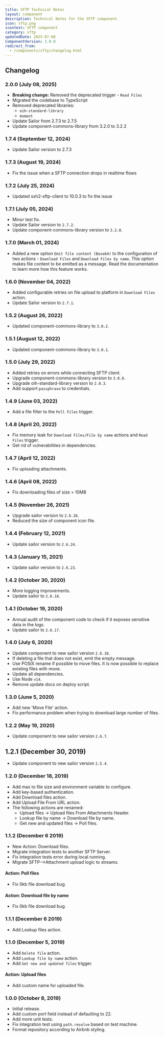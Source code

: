 ```yaml
---
title: SFTP Technical Notes
layout: component
description: Technical Notes for the SFTP component.
icon: sftp.png
icontext: SFTP component
category: sftp
updatedDate: 2025-07-08
ComponentVersion: 2.0.0
redirect_from:
  - /components/sftp/changelog.html
---
```


## Changelog

### 2.0.0 (July 08, 2025)
* **Breaking change:** Removed the deprecated trigger - `Read Files`
* Migrated the codebase to TypeScript
* Removed deprecated libraries:  
  * `oih-standard-library`
  * `moment`
* Update Sailor from 2.7.3 to 2.7.5
* Update component-commons-library from 3.2.0 to 3.2.2

### 1.7.4 (September 12, 2024)
* Update Sailor version to 2.7.3

### 1.7.3 (August 19, 2024)
* Fix the issue when a SFTP connection drops in realtime flows

### 1.7.2 (July 25, 2024)
* Updated ssh2-sftp-client to 10.0.3 to fix the issue

### 1.7.1 (July 05, 2024)

* Minor test fix.
* Update Sailor version to `2.7.2`.
* Update component-commons-library version to `3.2.0`.

### 1.7.0 (March 01, 2024)

* Added a new option `Emit file content (Base64)` to the configuration of two actions - `Download Files` and `Download Files by name`. This option makes file content to be emitted as a message. Read the documentation to learn more how this feature works.

### 1.6.0 (November 04, 2022)

* Added configurable retries on file upload to platform in `Download Files` action.
* Update Sailor version to `2.7.1`.

### 1.5.2 (August 26, 2022)

* Updated component-commons-library to `3.0.2`.

### 1.5.1 (August 12, 2022)

* Updated component-commons-library to `3.0.1`.

### 1.5.0 (July 29, 2022)

* Added retries on errors while connecting SFTP client.
* Upgrade component-commons-library version to `3.0.0.`
* Upgrade oih-standard-library version to `2.0.3`.
* Add support `passphrase` to credentials.

### 1.4.9 (June 03, 2022)

* Add a file filter to the `Poll Files` trigger.

### 1.4.8 (April 20, 2022)

* Fix memory leak for `Download Files/File by name` actions and `Read Files` trigger.
* Get rid of vulnerabilities in dependencies.

### 1.4.7 (April 12, 2022)

* Fix uploading attachments.

### 1.4.6 (April 08, 2022)

* Fix downloading files of size > 10MB

### 1.4.5 (November 26, 2021)

* Upgrade sailor version to `2.6.26`.
* Reduced the size of component icon file.

### 1.4.4 (February 12, 2021)

* Update sailor version to `2.6.24`.

### 1.4.3 (January 15, 2021)

* Update sailor version to `2.6.23`.

### 1.4.2 (October 30, 2020)

* More logging improvements.
* Update sailor to `2.6.18`.

### 1.4.1 (October 19, 2020)

* Annual audit of the component code to check if it exposes sensitive data in the logs.
* Update sailor to `2.6.17`.

### 1.4.0 (July 6, 2020)

* Update component to new sailor version `2.6.10`.
* If deleting a file that does not exist, emit the empty message.
* Use POSIX rename if possible to move files. It is now possible to replace existing files with move.
* Update all dependencies.
* Use Node `v14`.
* Remove update docs on deploy script.

### 1.3.0 (June 5, 2020)

* Add new 'Move File' action.
* Fix performance problem when trying to download large number of files.

### 1.2.2 (May 19, 2020)

* Update component to new sailor version `2.6.7`.

## 1.2.1 (December 30, 2019)

* Update component to new sailor version `2.5.4`.

### 1.2.0 (December 18, 2019)

* Add max to file size and environment variable to configure.
* Add key-based authentication.
* Add Download files action.
* Add Upload File From URL action.
* The following actions are renamed:
  - Upload files -> Upload files From Attachments Header.
  - Lookup file by name -> Download file by name.
  - Get new and updated files -> Poll files.

### 1.1.2 (December 6 2019)

* New Action: Download files.
* Migrate integration tests to another SFTP Server.
* Fix integration tests error during local running.
* Migrate SFTP-->Attachment upload logic to streams.

#### Action: Poll files

* Fix 0kb file download bug.

#### Action: Download file by name

* Fix 0kb file download bug.

### 1.1.1 (December 6 2019)

* Add Lookup files action.

### 1.1.0 (December 5, 2019)

* Add `Delete file` action.
* Add `Lookup file by name` action.
* Add `Get new and updated files` trigger.

#### Action: Upload files

* Add custom name for uploaded file.

### 1.0.0 (October 8, 2019)

* Initial release.
* Add custom port field instead of defaulting to 22.
* Add more unit tests.
* Fix integration test using `path.resolve` based on test machine.
* Format repository according to Airbnb styling.

